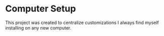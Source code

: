 # Computer Setup

This project was created to centralize customizations I always find myself installing on any new computer.
